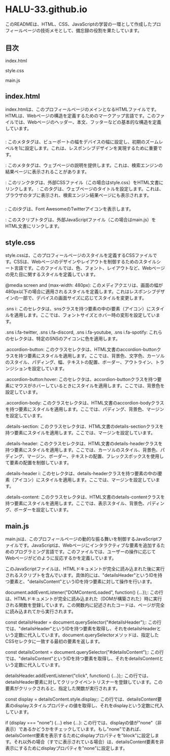 # HALU-33.github.io

このREADMEは、HTML、CSS、JavaScriptの学習の一環として作成したプロフィールページの技術メモとして、備忘録の役割を果たしています。


## 目次

index.html

style.css

main.js


## index.html

index.htmlは、このプロフィールページのメインとなるHTMLファイルです。HTMLは、Webページの構造を定義するためのマークアップ言語です。このファイルでは、Webページのヘッダー、本文、フッターなどの基本的な構造を定義しています。

### <head>
  
<meta name="viewport" content="width=device-width, initial-scale=1">: このメタタグは、ビューポートの幅をデバイスの幅に設定し、初期のズームレベルを1に設定します。これは、レスポンシブデザインを実現するために重要です。
  
<meta name="description" content="@HALU_33のプロフィールページ。">: このメタタグは、ウェブページの説明を提供します。これは、検索エンジンの結果ページに表示されることがあります。
  
<link rel="stylesheet" href="./style.css"/>: このリンクタグは、外部CSSファイル（この場合はstyle.css）をHTML文書にリンクします。
  
<title>@HALU_33</title>: このタグは、ウェブページのタイトルを設定します。これは、ブラウザのタブに表示され、検索エンジン結果ページにも表示されます。
  

### <body>
  
<i class="fab fa-twitter"></i>: このiタグは、Font AwesomeのTwitterアイコンを表示します。
  
<script src="./main.js"></script>: このスクリプトタグは、外部JavaScriptファイル（この場合はmain.js）をHTML文書にリンクします。
  


## style.css

style.cssは、このプロフィールページのスタイルを定義するCSSファイルです。CSSは、Webページのデザインやレイアウトを制御するためのスタイルシート言語です。このファイルでは、色、フォント、レイアウトなど、Webページの見た目に関するスタイルを定義しています。
  
@media screen and (max-width: 480px): このメディアクエリは、画面の幅が480px以下の場合に適用されるスタイルを定義します。これはレスポンシブデザインの一部で、デバイスの画面サイズに応じてスタイルを変更します。
  
.sns i: このセレクタは、snsクラスを持つ要素の中のi要素（アイコン）にスタイルを適用します。ここでは、フォントサイズとホバー時の変形を設定しています。
  
.sns i.fa-twitter, .sns i.fa-discord, .sns i.fa-youtube, .sns i.fa-spotify: これらのセレクタは、特定のSNSのアイコンに色を適用します。
  
.accordion-button: このクラスセレクタは、HTML文書のaccordion-buttonクラスを持つ要素にスタイルを適用します。ここでは、背景色、文字色、カーソルのスタイル、パディング、幅、テキストの配置、ボーダー、アウトライン、トランジションを設定しています。
  
.accordion-button:hover: このセレクタは、accordion-buttonクラスを持つ要素にマウスがホバーしているときにスタイルを適用します。ここでは、背景色を設定しています。
  
.accordion-body: このクラスセレクタは、HTML文書のaccordion-bodyクラスを持つ要素にスタイルを適用します。ここでは、パディング、背景色、マージンを設定しています。
  
.details-section: このクラスセレクタは、HTML文書のdetails-sectionクラスを持つ要素にスタイルを適用します。ここでは、マージンを設定しています。
  
.details-header: このクラスセレクタは、HTML文書のdetails-headerクラスを持つ要素にスタイルを適用します。ここでは、カーソルのスタイル、背景色、パディング、マージン、ボーダー、テキストの配置、フレックスボックスを使用して要素の配置を制御しています。
  
.details-header i: このセレクタは、details-headerクラスを持つ要素の中のi要素（アイコン）にスタイルを適用します。ここでは、マージンを設定しています。
  
.details-content: このクラスセレクタは、HTML文書のdetails-contentクラスを持つ要素にスタイルを適用します。ここでは、表示スタイル、背景色、パディング、ボーダーを設定しています。
  


## main.js
  
main.jsは、このプロフィールページの動的な振る舞いを制御するJavaScriptファイルです。JavaScriptは、Webページにインタラクティブな要素を追加するためのプログラミング言語です。このファイルでは、ユーザーの操作に応じてWebページがどのように反応するかを定義しています。
  
このJavaScriptファイルは、HTMLドキュメントが完全に読み込まれた後に実行されるスクリプトを含んでいます。具体的には、"detailsHeader"というIDを持つ要素と、"detailsContent"というIDを持つ要素に対して操作を行います。
  
document.addEventListener("DOMContentLoaded", function() {...});: この行は、HTMLドキュメントが完全に読み込まれた（DOMが構築された）時に実行される関数を登録しています。この関数内に記述されたコードは、ページが完全に読み込まれてから実行されます。
  
const detailsHeader = document.querySelector("#detailsHeader");: この行では、"detailsHeader"というIDを持つ要素を取得し、それをdetailsHeaderという定数に代入しています。document.querySelectorメソッドは、指定したCSSセレクタに一致する最初の要素を返します。
  
const detailsContent = document.querySelector("#detailsContent");: この行では、"detailsContent"というIDを持つ要素を取得し、それをdetailsContentという定数に代入しています。
  
detailsHeader.addEventListener("click", function() {...});: この行では、detailsHeader要素に対してクリックイベントリスナーを登録しています。この要素がクリックされると、指定した関数が実行されます。
  
const display = detailsContent.style.display;: この行では、detailsContent要素のdisplayスタイルプロパティの値を取得し、それをdisplayという定数に代入しています。
  
if (display === "none") {...} else {...}: この行では、displayの値が"none"（非表示）であるかどうかをチェックしています。もし"none"であれば、detailsContent要素を表示するためにdisplayプロパティを"block"に設定します。それ以外の場合（すでに表示されている場合）は、detailsContent要素を非表示にするためにdisplayプロパティを"none"に設定します。
